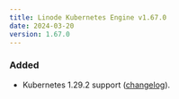 ```yaml
---
title: Linode Kubernetes Engine v1.67.0
date: 2024-03-20
version: 1.67.0
---
```


### Added

- Kubernetes 1.29.2 support ([changelog](https://github.com/kubernetes/kubernetes/blob/master/CHANGELOG/CHANGELOG-1.29.md#v1292)).
